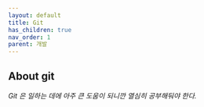 ```yaml
---
layout: default
title: Git
has_children: true
nav_order: 1
parent: 개발
---
```

## About git 
*Git 은 일하는 데에 아주 큰 도움이 되니깐 열심히 공부해둬야 한다.* 